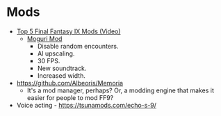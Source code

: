# Mods

- [Top 5 Final Fantasy IX Mods (Video)](https://youtu.be/cbzom5csomM)
  - [Moguri Mod](https://sites.google.com/view/moguri-mod/home)
    - Disable random encounters.
    - AI upscaling.
    - 30 FPS.
    - New soundtrack.
    - Increased width.
- https://github.com/Albeoris/Memoria
  - It's a mod manager, perhaps? Or, a modding engine that makes it easier for people to mod FF9? 
- Voice acting - https://tsunamods.com/echo-s-9/
